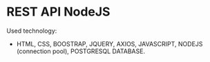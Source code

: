 # REST API NodeJS

Used technology:
- HTML, CSS, BOOSTRAP, JQUERY, AXIOS, JAVASCRIPT, NODEJS (connection pool), POSTGRESQL DATABASE.
